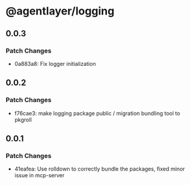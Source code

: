 # @agentlayer/logging

## 0.0.3

### Patch Changes

- 0a883a8: Fix logger initialization

## 0.0.2

### Patch Changes

- f76cae3: make logging package public / migration bundling tool to pkgroll

## 0.0.1

### Patch Changes

- 41eafea: Use rolldown to correctly bundle the packages, fixed minor issue in mcp-server
